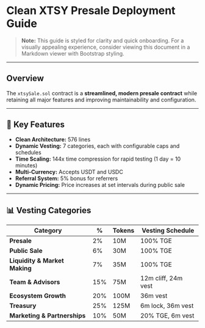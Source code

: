# Clean XTSY Presale Deployment Guide

> **Note:** This guide is styled for clarity and quick onboarding. For a visually appealing experience, consider viewing this document in a Markdown viewer with Bootstrap styling.

---

## Overview

The `xtsySale.sol` contract is a **streamlined, modern presale contract** while retaining all major features and improving maintainability and configuration.

---

## 🚀 Key Features

- **Clean Architecture:** 576 lines
- **Dynamic Vesting:** 7 categories, each with configurable caps and schedules
- **Time Scaling:** 144x time compression for rapid testing (1 day = 10 minutes)
- **Multi-Currency:** Accepts USDT and USDC
- **Referral System:** 5% bonus for referrers
- **Dynamic Pricing:** Price increases at set intervals during public sale

---

## 📊 Vesting Categories

| Category                      | %   | Tokens | Vesting Schedule    |
| ----------------------------- | --- | ------ | ------------------- |
| **Presale**                   | 2%  | 10M    | 100% TGE            |
| **Public Sale**               | 6%  | 30M    | 100% TGE            |
| **Liquidity & Market Making** | 7%  | 35M    | 100% TGE            |
| **Team & Advisors**           | 15% | 75M    | 12m cliff, 24m vest |
| **Ecosystem Growth**          | 20% | 100M   | 36m vest            |
| **Treasury**                  | 25% | 125M   | 6m lock, 36m vest   |
| **Marketing & Partnerships**  | 10% | 50M    | 20% TGE, 6m vest    |

